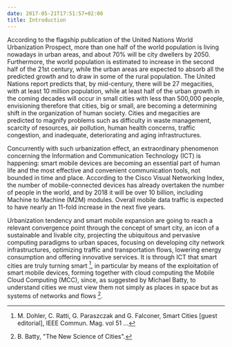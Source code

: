 ```yaml
---
date: 2017-05-21T17:51:57+02:00
title: Introduction
---
```


According to the flagship publication of the United Nations World Urbanization Prospect, more than one half of the world population is living nowadays in urban areas, and about 70% will be city dwellers by 2050. Furthermore, the world population is estimated to increase in the second half of the 21st century, while the urban areas are expected to absorb all the predicted growth and to draw in some of the rural population. The United Nations report predicts that, by mid-century, there will be 27 megacities, with at least 10 million population, while at least half of the urban growth in the coming decades will occur in small cities with less than 500,000 people, envisioning therefore that cities, big or small, are becoming a determining shift in the organization of human society. Cities and megacities are predicted to magnify problems such as difficulty in waste management, scarcity of resources, air pollution, human health concerns, traffic congestion, and inadequate, deteriorating and aging infrastructures.

Concurrently with such urbanization effect, an extraordinary phenomenon concerning the Information and Communication Technology (ICT) is happening: smart mobile devices are becoming an essential part of human life and the most effective and convenient communication tools, not bounded in time and place. According to the Cisco Visual Networking Index, the number of mobile-connected devices has already overtaken the number of people in the world, and by 2018 it will be over 10 billion, including Machine to Machine (M2M) modules. Overall mobile data traffic is expected to have nearly an 11-fold increase in the next five years.

Urbanization tendency and smart mobile expansion are going to reach a relevant convergence point through the concept of smart city, an icon of a sustainable and livable city, projecting the ubiquitous and pervasive computing paradigms to urban spaces, focusing on developing city network infrastructures, optimizing traffic and transportation flows, lowering energy consumption and offering innovative services. It is through ICT that smart cities are truly turning smart [^1], in particular by means of the exploitation of smart mobile devices, forming together with cloud computing the Mobile Cloud Computing (MCC), since, as suggested by Michael Batty, to understand cities we must view them not simply as places in space but as systems of networks and flows [^2].

[^1]: M. Dohler, C. Ratti, G. Paraszczak and G. Falconer, Smart Cities [guest editorial], IEEE Commun. Mag. vol 51 ...
[^2]: B. Batty, "The New Science of Cities".